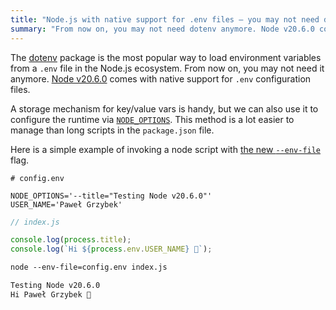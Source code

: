 ```yaml
---
title: "Node.js with native support for .env files — you may not need dotenv anymore"
summary: "From now on, you may not need dotenv anymore. Node v20.6.0 comes with native support for .env configuration files."
---
```


The [dotenv](https://github.com/motdotla/dotenv) package is the most popular way to load environment variables from a `.env` file in the Node.js ecosystem. From now on, you may not need it anymore. [Node v20.6.0](https://nodejs.org/en/blog/release/v20.6.0) comes with native support for `.env` configuration files.

A storage mechanism for key/value vars is handy, but we can also use it to configure the runtime via [`NODE_OPTIONS`](https://nodejs.org/dist/latest-v20.x/docs/api/cli.html#node_optionsoptions). This method is a lot easier to manage than long scripts in the `package.json` file.

Here is a simple example of invoking a node script with [the new `--env-file`](https://nodejs.org/dist/latest-v20.x/docs/api/cli.html#--env-fileconfig) flag.

```env
# config.env

NODE_OPTIONS='--title="Testing Node v20.6.0"'
USER_NAME='Paweł Grzybek'
```

```js
// index.js

console.log(process.title);
console.log(`Hi ${process.env.USER_NAME} 👋`);
```

```txt
node --env-file=config.env index.js

Testing Node v20.6.0
Hi Paweł Grzybek 👋
```
